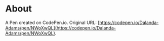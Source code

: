 # About

A Pen created on CodePen.io. Original URL: [https://codepen.io/Dalanda-Adams/pen/NWoXwQL](https://codepen.io/Dalanda-Adams/pen/NWoXwQL).

